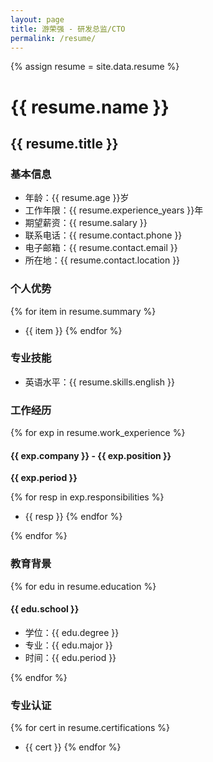 ```yaml
---
layout: page
title: 游荣强 - 研发总监/CTO
permalink: /resume/
---
```


{% assign resume = site.data.resume %}

# {{ resume.name }}
## {{ resume.title }}

### 基本信息
- 年龄：{{ resume.age }}岁
- 工作年限：{{ resume.experience_years }}年
- 期望薪资：{{ resume.salary }}
- 联系电话：{{ resume.contact.phone }}
- 电子邮箱：{{ resume.contact.email }}
- 所在地：{{ resume.contact.location }}

### 个人优势
{% for item in resume.summary %}
- {{ item }}
{% endfor %}

### 专业技能
- 英语水平：{{ resume.skills.english }}

### 工作经历
{% for exp in resume.work_experience %}
#### {{ exp.company }} - {{ exp.position }}
**{{ exp.period }}**

{% for resp in exp.responsibilities %}
- {{ resp }}
{% endfor %}

{% endfor %}

### 教育背景
{% for edu in resume.education %}
#### {{ edu.school }}
- 学位：{{ edu.degree }}
- 专业：{{ edu.major }}
- 时间：{{ edu.period }}

{% endfor %}

### 专业认证
{% for cert in resume.certifications %}
- {{ cert }}
{% endfor %} 